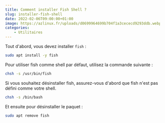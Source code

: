 ```yaml
---
title: Comment installer Fish Shell ?
slug: installer-fish-shell
date: 2022-02-06T09:00:00+01:00
image: https://azlinux.fr/uploads/d0699964699b704f1a3cececd9293ddb.webp
categories:
    - Utilitaires
---
```


Tout d'abord, vous devez installer `fish` :

```bash
sudo apt install -y fish
```

Pour utiliser fish comme shell par défaut, utilisez la commande suivante :

```bash
chsh -s /usr/bin/fish
```

Si vous souhaitez désinstaller fish, assurez-vous d'abord que fish n'est pas défini comme votre shell.

```bash
chsh -s /bin/bash
```

Et ensuite pour désinstaller le paquet :

```bash
sudo apt remove fish
```